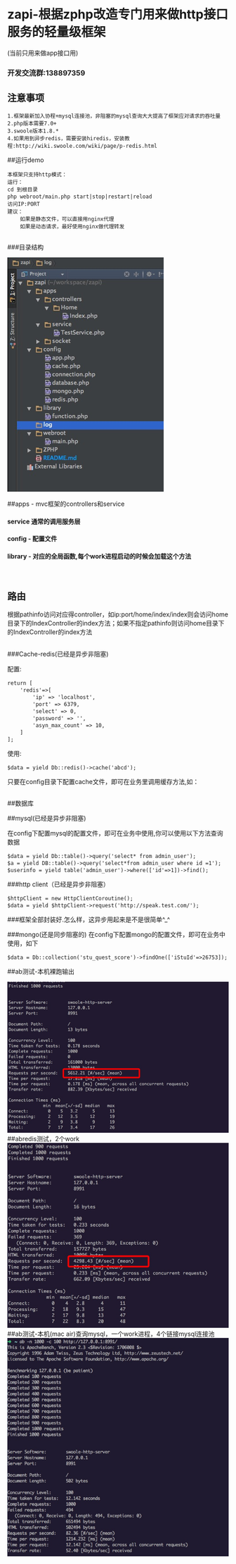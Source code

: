 
# zapi-根据zphp改造专门用来做http接口服务的轻量级框架
(当前只用来做app接口用)

### 开发交流群:138897359

## 注意事项

	1.框架最新加入协程+mysql连接池，非阻塞的mysql查询大大提高了框架应对请求的吞吐量
	2.php版本需要7.0+
	3.swoole版本1.8.*
	4.如果用到异步redis，需要安装hiredis，安装教程:http://wiki.swoole.com/wiki/page/p-redis.html

##运行demo

	本框架只支持http模式：
	运行：
	cd 到根目录
	php webroot/main.php start|stop|restart|reload
	访问IP:PORT
	建议：
		如果是静态文件，可以直接用nginx代理
		如果是动态请求，最好使用nginx做代理转发

## 



###目录结构

![目录结构](https://raw.githubusercontent.com/keaixiaou/base/master/%E7%9B%AE%E5%BD%95.png)



##apps -  mvc框架的controllers和service

####			service 通常的调用服务层
####	config - 配置文件
####	library - 对应的全局函数,每个work进程启动的时候会加载这个方法

​		

## 路由

​	根据pathinfo访问对应得controller，如ip:port/home/index/index则会访问home目录下的IndexController的index方法；如果不指定pathinfo则访问home目录下的IndexController的index方法



## 

###Cache-redis(已经是异步非阻塞)

配置:

```
return [
    'redis'=>[
        'ip' => 'localhost',
        'port' => 6379,
        'select' => 0,
        'password' => '',
        'asyn_max_count' => 10,
    ]
];
```

使用:

```
$data = yield Db::redis()->cache('abcd');
```

只要在config目录下配置cache文件，即可在业务里调用缓存方法,如：

## 



##数据库



##mysql(已经是异步非阻塞)

在config下配置mysql的配置文件，即可在业务中使用,你可以使用以下方法查询数据

```
$data = yield Db::table()->query('select* from admin_user');
$a = yield DB::table()->query('select*from admin_user where id =1');
$userinfo = yield table('admin_user')->where(['id'=>1])->find();
```


###http client（已经是异步非阻塞）

```
$httpClient = new HttpClientCoroutine();
$data = yield $httpClient->request('http://speak.test.com/');
```

###框架全部封装好.怎么样，这异步用起来是不是很简单^_^


###mongo(还是同步阻塞的)
在config下配置mongo的配置文件，即可在业务中使用，如下

```
$data = Db::collection('stu_quest_score')->findOne(['iStuId'=>26753]);
```





##ab测试-本机裸跑输出

![本机裸跑输出](https://raw.githubusercontent.com/keaixiaou/base/master/%E8%A3%B8%E8%B7%91%E6%B5%8B%E8%AF%95.png)
##abredis测试，2个work
![redis测试](https://raw.githubusercontent.com/keaixiaou/base/master/api%E6%B5%8B%E8%AF%95.png)
##ab测试-本机(mac air)查询mysql，一个work进程，4个链接mysql连接池
![本机查询mysql](https://raw.githubusercontent.com/keaixiaou/base/master/swoole3.jpeg)






